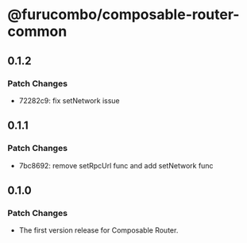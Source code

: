# @furucombo/composable-router-common

## 0.1.2

### Patch Changes

- 72282c9: fix setNetwork issue

## 0.1.1

### Patch Changes

- 7bc8692: remove setRpcUrl func and add setNetwork func

## 0.1.0

### Patch Changes

- The first version release for Composable Router.
